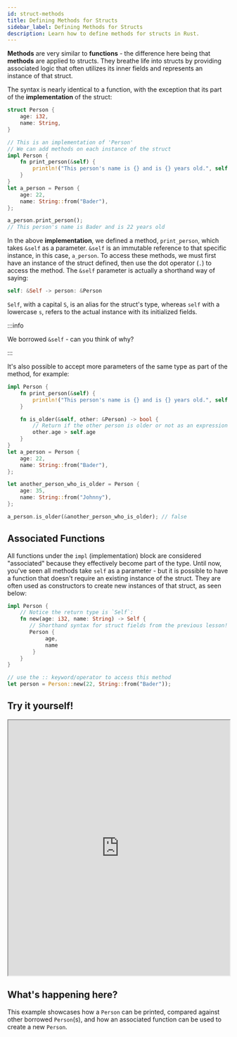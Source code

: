 ```yaml
---
id: struct-methods
title: Defining Methods for Structs
sidebar_label: Defining Methods for Structs
description: Learn how to define methods for structs in Rust.
---
```


**Methods** are very similar to **functions** - the difference here being that **methods** are
applied to structs. They breathe life into structs by providing associated logic that often utilizes
its inner fields and represents an instance of that struct.

The syntax is nearly identical to a function, with the exception that its part of the
**implementation** of the struct:

```rust
struct Person {
    age: i32,
    name: String,
}

// This is an implementation of 'Person'
// We can add methods on each instance of the struct
impl Person {
    fn print_person(&self) {
        println!("This person's name is {} and is {} years old.", self.name, self.age);
    }
}
let a_person = Person {
    age: 22,
    name: String::from("Bader"),
};

a_person.print_person();
// This person's name is Bader and is 22 years old
```

In the above **implementation**, we defined a method, `print_person`, which takes `&self` as a
parameter. `&self` is an immutable reference to that specific instance, in this case, `a_person`. To
access these methods, we must first have an instance of the struct defined, then use the dot
operator (`.`) to access the method. The `&self` parameter is actually a shorthand way of saying:

```rust
self: &Self -> person: &Person
```

`Self`, with a capital `S`, is an alias for the struct's type, whereas `self` with a lowercase `s`,
refers to the actual instance with its initialized fields.

:::info

We borrowed `&self` - can you think of why?

:::

It's also possible to accept more parameters of the same type as part of the method, for example:

```rust
impl Person {
    fn print_person(&self) {
        println!("This person's name is {} and is {} years old.", self.name, self.age);
    }

    fn is_older(&self, other: &Person) -> bool {
        // Return if the other person is older or not as an expression
        other.age > self.age
    }
}
let a_person = Person {
    age: 22,
    name: String::from("Bader"),
};

let another_person_who_is_older = Person {
    age: 35,
    name: String::from("Johnny"),
};

a_person.is_older(&another_person_who_is_older); // false

```

## Associated Functions

All functions under the `impl` (implementation) block are considered "associated" because they
effectively become part of the type. Until now, you've seen all methods take `self` as a parameter -
but it is possible to have a function that doesn't require an existing instance of the struct. They
are often used as constructors to create new instances of that struct, as seen below:

```rust
impl Person {
    // Notice the return type is `Self`:
    fn new(age: i32, name: String) -> Self {
       // Shorthand syntax for struct fields from the previous lesson!
       Person {
            age,
            name
        }
    }
}

// use the :: keyword/operator to access this method
let person = Person::new(22, String::from("Bader"));
```

## Try it yourself!

<iframe width="100%" height="580" src="https://play.rust-lang.org/?version=stable&mode=debug&edition=2021&code=struct+Person+%7B%0A++++age%3A+i32%2C%0A++++name%3A+String%2C%0A%7D%0A%0Aimpl+Person+%7B%0A++++%2F%2F+Notice+the+return+type+is+%60Self%60%3A%0A++++fn+new%28age%3A+i32%2C+name%3A+String%29+-%3E+Self+%7B%0A++++++++%2F%2F+Shorthand+syntax+for+struct+fields+from+the+previous+lesson%21%0A++++++++Person+%7B+age%2C+name+%7D%0A++++%7D%0A%0A++++%2F%2F+Prints+a+person%0A++++fn+print_person%28%26self%29+%7B%0A++++++++println%21%28%22This+person%27s+name+is+%7B%7D+and+is+%7B%7D+years+old.%22%2C+self.name%2C+self.age%29%3B%0A++++%7D%0A%0A++++fn+is_older%28%26self%2C+other%3A+%26Person%29+-%3E+bool+%7B%0A++++++++%2F%2F+Return+if+the+other+person+is+older+or+not+as+an+expression%0A++++++++other.age+%3E+self.age%0A++++%7D%0A%7D%0A%0A%0Afn+main%28%29+%7B%0A++++let+a_person+%3D+Person+%7B%0A++++++++age%3A+22%2C%0A++++++++name%3A+String%3A%3Afrom%28%22Bader%22%29%2C%0A++++%7D%3B%0A%0A++++let+another_person_who_is_older+%3D+Person%3A%3Anew%2825%2C+%22Johnny%22.to_string%28%29%29%3B%0A%0A++++a_person.is_older%28%26another_person_who_is_older%29%3B+%2F%2F+false%0A++++%0A++++a_person.print_person%28%29%3B%0A++++another_person_who_is_older.print_person%28%29%3B%0A%7D%0A"></iframe>

## What's happening here?

This example showcases how a `Person` can be printed, compared against other borrowed `Person`(s),
and how an associated function can be used to create a new `Person`.
